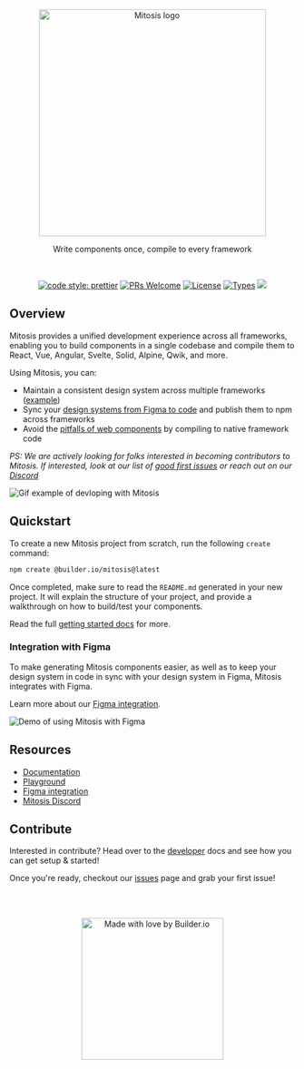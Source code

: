 <br>
<br>
<p align="center">
  <picture>
    <source media="(prefers-color-scheme: dark)" srcset="https://cdn.builder.io/api/v1/image/assets%2FYJIGb4i01jvw0SRdL5Bt%2F44413839f214431290930e447572b843">
    <img width="400" alt="Mitosis logo" src="https://cdn.builder.io/api/v1/image/assets%2FYJIGb4i01jvw0SRdL5Bt%2F570f689e59824cb78cf5773350ab4144">
  </picture>
</p>

<p align="center">
  Write components once, compile to every framework
</p>

<br>

<p align="center">
  <a href="https://github.com/prettier/prettier"><img alt="code style: prettier" src="https://img.shields.io/badge/code_style-prettier-ff69b4.svg" /></a>
  <a href="https://github.com/BuilderIO/mitosis/pulls"><img alt="PRs Welcome" src="https://img.shields.io/badge/PRs-welcome-brightgreen.svg" /></a>
  <a href="https://github.com/BuilderIO/mitosis"><img alt="License" src="https://img.shields.io/github/license/BuilderIO/mitosis" /></a>
  <a href="https://www.npmjs.com/package/@builder.io/mitosis"><img alt="Types" src="https://img.shields.io/npm/types/@builder.io/mitosis" /></a>
  <a href="https://www.npmjs.com/package/@builder.io/mitosis" rel="nofollow"><img src="https://img.shields.io/npm/v/@builder.io/mitosis.svg?sanitize=true"></a>
</p>

## Overview

Mitosis provides a unified development experience across all frameworks, enabling you to build components in a single codebase and compile them to React, Vue, Angular, Svelte, Solid, Alpine, Qwik, and more.

Using Mitosis, you can:

- Maintain a consistent design system across multiple frameworks ([example](https://github.com/db-ui/mono))
- Sync your [design systems from Figma to code](https://mitosis.builder.io/docs/figma/) and publish them to npm across frameworks
- Avoid the [pitfalls of web components](https://mitosis.builder.io/docs/overview/) by compiling to native framework code

_PS: We are actively looking for folks interested in becoming contributors to Mitosis. If interested, look at our list of [good first issues](https://github.com/BuilderIO/mitosis/issues?q=is%3Aissue+is%3Aopen+label%3A%22good+first+issue%22) or reach out on our [Discord](https://discord.gg/SNusEyNGsx)_

![Gif example of devloping with Mitosis](https://cdn.builder.io/api/v1/file/assets%2FYJIGb4i01jvw0SRdL5Bt%2F868af1e6d9fd4923b18ecd1d892f3a6e)

## Quickstart

To create a new Mitosis project from scratch, run the following `create` command:

```bash
npm create @builder.io/mitosis@latest
```

Once completed, make sure to read the `README.md` generated in your new project. It will explain the structure of your project, and provide a walkthrough on how to build/test your components.

Read the full [getting started docs](https://mitosis.builder.io/docs/quickstart/) for more.

### Integration with Figma

To make generating Mitosis components easier, as well as to keep your design system in code in sync with your design system in Figma, Mitosis integrates with Figma.

Learn more about our [Figma integration](https://mitosis.builder.io/docs/figma).

![Demo of using Mitosis with Figma](https://cdn.builder.io/api/v1/file/assets%2FYJIGb4i01jvw0SRdL5Bt%2Fde65b7d174354c0baf189ee4e652a31b)

## Resources

- [Documentation](https://mitosis.builder.io/docs)
- [Playground](https://mitosis.builder.io/playground)
- [Figma integration](https://mitosis.builder.io/docs/figma/)
- [Mitosis Discord](https://discord.gg/SNusEyNGsx)

## Contribute

Interested in contribute? Head over to the [developer](developer/) docs and see how you can get setup & started!

Once you're ready, checkout our [issues](https://github.com/BuilderIO/mitosis/issues?q=is%3Aopen+is%3Aissue+label%3A%22good+first+issue%22) page and grab your first issue!

<br>
<br>
<p align="center">
   <a href="https://www.builder.io/m/developers">
      <picture>
         <source media="(prefers-color-scheme: dark)" srcset="https://user-images.githubusercontent.com/844291/230786554-eb225eeb-2f6b-4286-b8c2-535b1131744a.png">
         <img width="250" alt="Made with love by Builder.io" src="https://user-images.githubusercontent.com/844291/230786555-a58479e4-75f3-4222-a6eb-74c5af953eac.png">
       </picture>
   </a>
</p>
